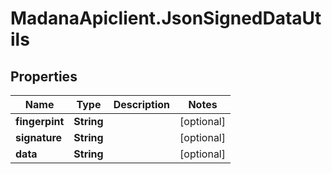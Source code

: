 # MadanaApiclient.JsonSignedDataUtils

## Properties

Name | Type | Description | Notes
------------ | ------------- | ------------- | -------------
**fingerpint** | **String** |  | [optional] 
**signature** | **String** |  | [optional] 
**data** | **String** |  | [optional] 


